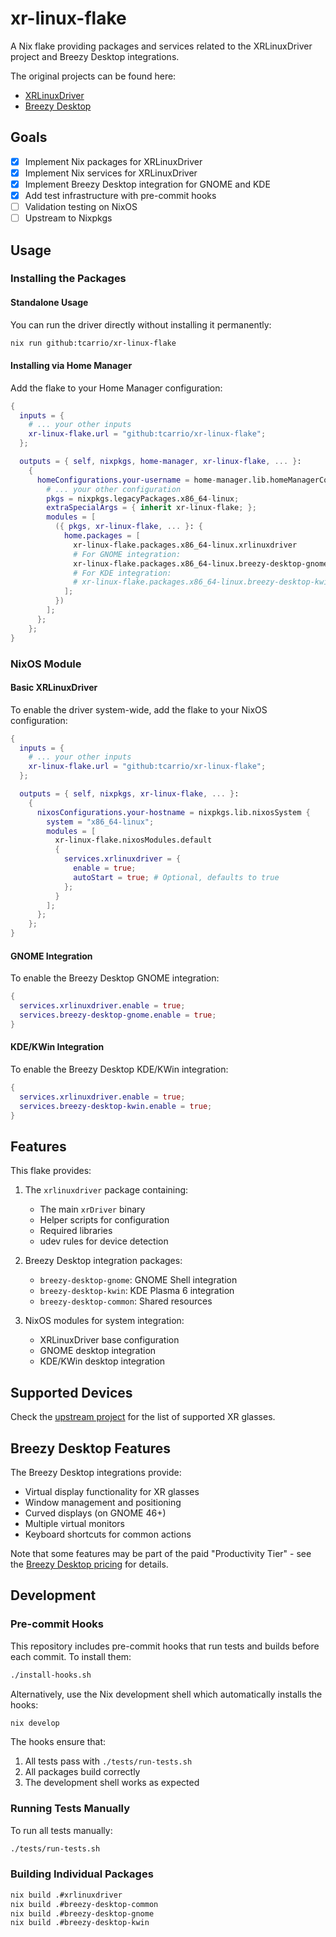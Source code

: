 # xr-linux-flake

A Nix flake providing packages and services related to the XRLinuxDriver project and Breezy Desktop integrations.

The original projects can be found here:
- [XRLinuxDriver](https://github.com/wheaney/XRLinuxDriver)
- [Breezy Desktop](https://github.com/wheaney/breezy-desktop)

## Goals

- [x] Implement Nix packages for XRLinuxDriver
- [x] Implement Nix services for XRLinuxDriver
- [x] Implement Breezy Desktop integration for GNOME and KDE
- [x] Add test infrastructure with pre-commit hooks
- [ ] Validation testing on NixOS
- [ ] Upstream to Nixpkgs

## Usage

### Installing the Packages

#### Standalone Usage

You can run the driver directly without installing it permanently:

```bash
nix run github:tcarrio/xr-linux-flake
```

#### Installing via Home Manager

Add the flake to your Home Manager configuration:

```nix
{
  inputs = {
    # ... your other inputs
    xr-linux-flake.url = "github:tcarrio/xr-linux-flake";
  };

  outputs = { self, nixpkgs, home-manager, xr-linux-flake, ... }:
    {
      homeConfigurations.your-username = home-manager.lib.homeManagerConfiguration {
        # ... your other configuration
        pkgs = nixpkgs.legacyPackages.x86_64-linux;
        extraSpecialArgs = { inherit xr-linux-flake; };
        modules = [
          ({ pkgs, xr-linux-flake, ... }: {
            home.packages = [
              xr-linux-flake.packages.x86_64-linux.xrlinuxdriver
              # For GNOME integration:
              xr-linux-flake.packages.x86_64-linux.breezy-desktop-gnome
              # For KDE integration:
              # xr-linux-flake.packages.x86_64-linux.breezy-desktop-kwin
            ];
          })
        ];
      };
    };
}
```

### NixOS Module

#### Basic XRLinuxDriver

To enable the driver system-wide, add the flake to your NixOS configuration:

```nix
{
  inputs = {
    # ... your other inputs
    xr-linux-flake.url = "github:tcarrio/xr-linux-flake";
  };

  outputs = { self, nixpkgs, xr-linux-flake, ... }:
    {
      nixosConfigurations.your-hostname = nixpkgs.lib.nixosSystem {
        system = "x86_64-linux";
        modules = [
          xr-linux-flake.nixosModules.default
          {
            services.xrlinuxdriver = {
              enable = true;
              autoStart = true; # Optional, defaults to true
            };
          }
        ];
      };
    };
}
```

#### GNOME Integration

To enable the Breezy Desktop GNOME integration:

```nix
{
  services.xrlinuxdriver.enable = true;
  services.breezy-desktop-gnome.enable = true;
}
```

#### KDE/KWin Integration

To enable the Breezy Desktop KDE/KWin integration:

```nix
{
  services.xrlinuxdriver.enable = true;
  services.breezy-desktop-kwin.enable = true;
}
```

## Features

This flake provides:

1. The `xrlinuxdriver` package containing:
   - The main `xrDriver` binary
   - Helper scripts for configuration
   - Required libraries
   - udev rules for device detection

2. Breezy Desktop integration packages:
   - `breezy-desktop-gnome`: GNOME Shell integration
   - `breezy-desktop-kwin`: KDE Plasma 6 integration
   - `breezy-desktop-common`: Shared resources

3. NixOS modules for system integration:
   - XRLinuxDriver base configuration
   - GNOME desktop integration
   - KDE/KWin desktop integration

## Supported Devices

Check the [upstream project](https://github.com/wheaney/XRLinuxDriver#supported-devices) for the list of supported XR glasses.

## Breezy Desktop Features

The Breezy Desktop integrations provide:

- Virtual display functionality for XR glasses
- Window management and positioning
- Curved displays (on GNOME 46+)
- Multiple virtual monitors
- Keyboard shortcuts for common actions

Note that some features may be part of the paid "Productivity Tier" - see the [Breezy Desktop pricing](https://github.com/wheaney/breezy-desktop#breezy-desktop-pricing-productivity-tier) for details.

## Development

### Pre-commit Hooks

This repository includes pre-commit hooks that run tests and builds before each commit. To install them:

```bash
./install-hooks.sh
```

Alternatively, use the Nix development shell which automatically installs the hooks:

```bash
nix develop
```

The hooks ensure that:
1. All tests pass with `./tests/run-tests.sh`
2. All packages build correctly
3. The development shell works as expected

### Running Tests Manually

To run all tests manually:

```bash
./tests/run-tests.sh
```

### Building Individual Packages

```bash
nix build .#xrlinuxdriver
nix build .#breezy-desktop-common
nix build .#breezy-desktop-gnome
nix build .#breezy-desktop-kwin
```

